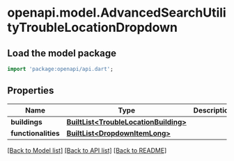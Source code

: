 # openapi.model.AdvancedSearchUtilityTroubleLocationDropdown

## Load the model package
```dart
import 'package:openapi/api.dart';
```

## Properties
Name | Type | Description | Notes
------------ | ------------- | ------------- | -------------
**buildings** | [**BuiltList&lt;TroubleLocationBuilding&gt;**](TroubleLocationBuilding.md) |  | [optional] 
**functionalities** | [**BuiltList&lt;DropdownItemLong&gt;**](DropdownItemLong.md) |  | [optional] 

[[Back to Model list]](../README.md#documentation-for-models) [[Back to API list]](../README.md#documentation-for-api-endpoints) [[Back to README]](../README.md)


